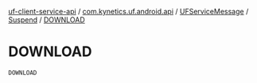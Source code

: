 [uf-client-service-api](../../../index.md) / [com.kynetics.uf.android.api](../../index.md) / [UFServiceMessage](../index.md) / [Suspend](index.md) / [DOWNLOAD](./-d-o-w-n-l-o-a-d.md)

# DOWNLOAD

`DOWNLOAD`